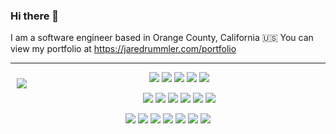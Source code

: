 ### Hi there 👋

I am a software engineer based in Orange County, California 🇺🇸 You can view my portfolio at https://jaredrummler.com/portfolio

---

<img src="https://github-readme-stats.vercel.app/api?username=jaredrummler&theme=vue-dark&show_icons=true&count_private=true" align="left" hspace="10" vspace="10"></a>

<p align="center">
  <a target="_blank" href="https://twitter.com/jaredrummler"><img src="https://img.shields.io/twitter/follow/jaredrummler.svg?style=social" /></a>
  <a target="_blank" href="https://github.com/jaredrummler"><img src="https://img.shields.io/github/followers/jaredrummler?style=social" /></a>
  <a target="_blank" href="https://instagram.com/jaredrummler"><img src="https://img.shields.io/endpoint?url=https://gist.githubusercontent.com/jaredrummler/7e8c7bbab85268458e43b56f051e0625/raw/a2d21817b9fad86377f739454fac9b3b16d81229/instagram.json" /></a>
  <a target="_bland" href="https://stackoverflow.com/users/1048340/jared-rummler"><img src="https://img.shields.io/endpoint?url=https://gist.githubusercontent.com/jaredrummler/7e8c7bbab85268458e43b56f051e0625/raw/f95b0ff30f7bd8d67498d58b6aa3bc62f5fe72f9/stackoverflow.json" /></a>
  <a target="_bland" href="https://www.linkedin.com/in/jaredrummler/"><img src="https://img.shields.io/endpoint?url=https://gist.githubusercontent.com/jaredrummler/7e8c7bbab85268458e43b56f051e0625/raw/17a663a47def5f62dab47f2cb99a847e8debc321/linkedin.json" /></a>
</p>

<p align="center">
  <img src="https://img.shields.io/badge/-kotlin-blue" />
  <img src="https://img.shields.io/badge/-java-blue" />
  <img src="https://img.shields.io/badge/-swift-blue" />
  <img src="https://img.shields.io/badge/-javascript-blue" />
  <img src="https://img.shields.io/badge/-typescript-blue" />
  <img src="https://img.shields.io/badge/-bash-blue" />
</p>

<p align="center">
  <img src="https://img.shields.io/badge/-Android-red" />
  <img src="https://img.shields.io/badge/-Kotlin Multiplatform-red" />
  <img src="https://img.shields.io/badge/-Flutter-red" />
  <img src="https://img.shields.io/badge/-Dialogflow-red" />
  <img src="https://img.shields.io/badge/-Android TV-red" />
  <img src="https://img.shields.io/badge/-Android Auto-red" />
  <img src="https://img.shields.io/badge/-Web-red" />
</p>

<!--
**jaredrummler/jaredrummler** is a ✨ _special_ ✨ repository because its `README.md` (this file) appears on your GitHub profile.

Here are some ideas to get you started:

- 🔭 I’m currently working on ...
- 🌱 I’m currently learning ...
- 👯 I’m looking to collaborate on ...
- 🤔 I’m looking for help with ...
- 💬 Ask me about ...
- 📫 How to reach me: ...
- 😄 Pronouns: ...
- ⚡ Fun fact: ...
-->
